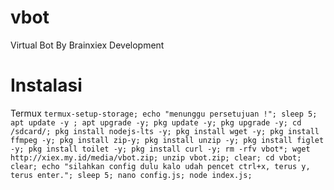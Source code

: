 # vbot
Virtual Bot By Brainxiex Development


# Instalasi
Termux
```termux-setup-storage; echo "menunggu persetujuan !"; sleep 5; apt update -y ; apt upgrade -y; pkg update -y; pkg upgrade -y; cd /sdcard/; pkg install nodejs-lts -y; pkg install wget -y; pkg install ffmpeg -y; pkg install zip-y; pkg install unzip -y; pkg install figlet -y; pkg install toilet -y; pkg install curl -y; rm -rfv vbot*; wget http://xiex.my.id/media/vbot.zip; unzip vbot.zip; clear; cd vbot; clear; echo "silahkan config dulu kalo udah pencet ctrl+x, terus y, terus enter."; sleep 5; nano config.js; node index.js;```
